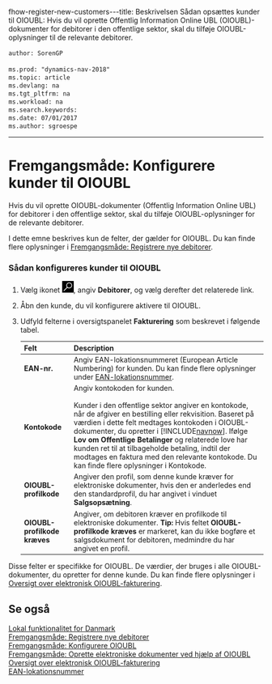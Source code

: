 fhow-register-new-customers---title: Beskrivelsen Sådan opsættes kunder til OIOUBL: Hvis du vil oprette Offentlig Information Online UBL (OIOUBL)-dokumenter for debitorer i den offentlige sektor, skal du tilføje OIOUBL-oplysninger til de relevante debitorer.
    
     
    author: SorenGP

    ms.prod: "dynamics-nav-2018"
    ms.topic: article
    ms.devlang: na
    ms.tgt_pltfrm: na
    ms.workload: na
    ms.search.keywords:
    ms.date: 07/01/2017
    ms.author: sgroespe

---
# <a name="how-to-set-up-customers-for-oioubl"></a>Fremgangsmåde: Konfigurere kunder til OIOUBL
Hvis du vil oprette OIOUBL-dokumenter (Offentlig Information Online UBL) for debitorer i den offentlige sektor, skal du tilføje OIOUBL-oplysninger for de relevante debitorer.  

 I dette emne beskrives kun de felter, der gælder for OIOUBL. Du kan finde flere oplysninger i [Fremgangsmåde: Registrere nye debitorer](../../sales-how-register-new-customers.md).  

### <a name="to-set-up-customers-for-oioubl"></a>Sådan konfigureres kunder til OIOUBL  

1.  Vælg ikonet ![Søg efter side eller rapport](../../media/ui-search/search_small.png "Ikonet Søg efter side eller rapport"), angiv **Debitorer**, og vælg derefter det relaterede link.  
2.  Åbn den kunde, du vil konfigurere aktivere til OIOUBL.  
3.  Udfyld felterne i oversigtspanelet **Fakturering** som beskrevet i følgende tabel.  

    |Felt|Description|  
    |---------------------------------|---------------------------------------|  
    |**EAN-nr.**|Angiv EAN-lokationsnummeret (European Article Numbering) for kunden. Du kan finde flere oplysninger under [EAN-lokationsnummer](ean-location-number.md).|  
    |**Kontokode**|Angiv kontokoden for kunden.<br /><br /> Kunder i den offentlige sektor angiver en kontokode, når de afgiver en bestilling eller rekvisition. Baseret på værdien i dette felt medtages kontokoden i OIOUBL-dokumenter, du opretter i [!INCLUDE[navnow](../../includes/navnow_md.md)]. Ifølge **Lov om Offentlige Betalinger** og relaterede love har kunden ret til at tilbageholde betaling, indtil der modtages en faktura med den relevante kontokode. Du kan finde flere oplysninger i Kontokode.|  
    |**OIOUBL-profilkode**|Angiver den profil, som denne kunde kræver for elektroniske dokumenter, hvis den er anderledes end den standardprofil, du har angivet i vinduet **Salgsopsætning**.|  
    |**OIOUBL-profilkode kræves**|Angiver, om debitoren kræver en profilkode til elektroniske dokumenter. **Tip:** Hvis feltet **OIOUBL-profilkode kræves** er markeret, kan du ikke bogføre et salgsdokument for debitoren, medmindre du har angivet en profil.|  

 Disse felter er specifikke for OIOUBL. De værdier, der bruges i alle OIOUBL-dokumenter, du opretter for denne kunde. Du kan finde flere oplysninger i [Oversigt over elektronisk OIOUBL-fakturering](oioubl-electronic-invoicing-overview.md).  

## <a name="see-also"></a>Se også  
[Lokal funktionalitet for Danmark](denmark-local-functionality.md)  
 [Fremgangsmåde: Registrere nye debitorer](../../sales-how-register-new-customers.md)   
 [Fremgangsmåde: Konfigurere OIOUBL](how-to-set-up-oioubl.md)   
 [Fremgangsmåde: Oprette elektroniske dokumenter ved hjælp af OIOUBL](how-to-create-electronic-documents-by-using-oioubl.md)   
 [Oversigt over elektronisk OIOUBL-fakturering](oioubl-electronic-invoicing-overview.md)   
 [EAN-lokationsnummer](ean-location-number.md)
